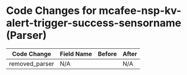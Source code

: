 # Code Changes for mcafee-nsp-kv-alert-trigger-success-sensorname (Parser)

| Code Change | Field Name | Before | After |
|-------------|------------|--------|-------|
| removed_parser | N/A |  | N/A |